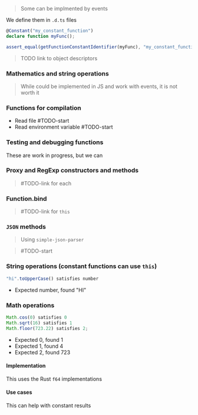 > Some can be implmented by events

We define them in `.d.ts` files

```ts
@Constant("my_constant_function")
declare function myFunc();

assert_equal(getFunctionConstantIdentifier(myFunc), "my_constant_function")
```

> TODO link to object descriptors

### Mathematics and string operations

> While could be implemented in JS and work with events, it is not worth it

### Functions for compilation

- Read file #TODO-start
- Read environment variable #TODO-start

### Testing and debugging functions

These are work in progress, but we can

### Proxy and RegExp constructors and methods

> #TODO-link for each

### Function.bind

> #TODO-link for `this`

### `JSON` methods

> Using `simple-json-parser`

> #TODO-start

### String operations (constant functions can use `this`)

```ts
"hi".toUpperCase() satisfies number
```

- Expected number, found "HI"

### Math operations

```ts
Math.cos(0) satisfies 0
Math.sqrt(16) satisfies 1
Math.floor(723.22) satisfies 2;
```

- Expected 0, found 1
- Expected 1, found 4
- Expected 2, found 723

#### Implementation

This uses the Rust `f64` implementations

#### Use cases

This can help with constant results
